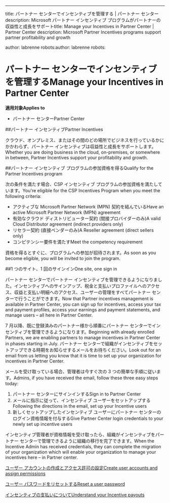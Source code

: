 ---
<span data-ttu-id="5a24e-101">title: パートナー センターでインセンティブを管理する | パートナー センター description: Microsoft パートナー インセンティブ プログラムがパートナーの収益性と成長をサポート</span><span class="sxs-lookup"><span data-stu-id="5a24e-101">title: Manage your Incentives in Partner Center | Partner Center description: Microsoft Partner Incentives programs support partner profitability and growth</span></span> 

<span data-ttu-id="5a24e-102">author: labrenne robots:</span><span class="sxs-lookup"><span data-stu-id="5a24e-102">author: labrenne robots:</span></span> 

# <a name="manage-your-incentives-in-partner-center"></a><span data-ttu-id="5a24e-103">パートナー センターでインセンティブを管理する</span><span class="sxs-lookup"><span data-stu-id="5a24e-103">Manage your Incentives in Partner Center</span></span> 

**<span data-ttu-id="5a24e-104">適用対象</span><span class="sxs-lookup"><span data-stu-id="5a24e-104">Applies to</span></span>**

-  <span data-ttu-id="5a24e-105">パートナー センター</span><span class="sxs-lookup"><span data-stu-id="5a24e-105">Partner Center</span></span>

##<a name="partner-incentives"></a><span data-ttu-id="5a24e-106">パートナー インセンティブ</span><span class="sxs-lookup"><span data-stu-id="5a24e-106">Partner Incentives</span></span> 

<span data-ttu-id="5a24e-107">クラウド、オンプレミス、またはその間のどの場所でビジネスを行っているかにかかわらず、パートナー インセンティブは収益性と成長をサポートします。</span><span class="sxs-lookup"><span data-stu-id="5a24e-107">Whether you are doing business in the cloud, on-premises, or somewhere in between, Partner Incentives support your profitability and growth.</span></span>

##<a name="qualify-for-the-partner-incentives-program"></a><span data-ttu-id="5a24e-108">パートナー インセンティブ プログラムの参加資格を得る</span><span class="sxs-lookup"><span data-stu-id="5a24e-108">Qualify for the Partner Incentives program</span></span>

<span data-ttu-id="5a24e-109">次の条件を満たす場合、CSP インセンティブ プログラムの参加資格を満たしています。</span><span class="sxs-lookup"><span data-stu-id="5a24e-109">You're eligible for the CSP Incentives Program when you meet the following criteria:</span></span>

-   <span data-ttu-id="5a24e-110">アクティブな Microsoft Partner Network (MPN) 契約を結んでいる</span><span class="sxs-lookup"><span data-stu-id="5a24e-110">Have an active Microsoft Partner Network (MPN) agreement</span></span> 
-   <span data-ttu-id="5a24e-111">有効なクラウド ディストリビューター契約 (間接プロバイダーのみ)</span><span class="sxs-lookup"><span data-stu-id="5a24e-111">A valid Cloud Distributor agreement (indirect providers only)</span></span>
-   <span data-ttu-id="5a24e-112">リセラー契約 (直接ベンダーのみ)</span><span class="sxs-lookup"><span data-stu-id="5a24e-112">A Reseller agreement (direct sellers only)</span></span>
-   <span data-ttu-id="5a24e-113">コンピテンシー要件を満たす</span><span class="sxs-lookup"><span data-stu-id="5a24e-113">Meet the competency requirement</span></span>

<span data-ttu-id="5a24e-114">資格を得るとすぐに、プログラムへの参加が招待されます。</span><span class="sxs-lookup"><span data-stu-id="5a24e-114">As soon as you become eligible, you will be invited to join the program.</span></span>

##<a name="one-site-one-sign-in"></a><span data-ttu-id="5a24e-115">1 つのサイト、1 回のサインイン</span><span class="sxs-lookup"><span data-stu-id="5a24e-115">One site, one sign in</span></span>

<span data-ttu-id="5a24e-116">パートナー センターでパートナー インセンティブを管理できるようになりました。インセンティブへのサインアップ、税金と支払いプロファイルへのアクセス、収益と支払い明細へのアクセス、ユーザーの管理をすべてパートナー センターで行うことができます。</span><span class="sxs-lookup"><span data-stu-id="5a24e-116">Now that Partner incentives management is available in Partner Center, you can sign up for incentives, access your tax and payment profiles, access your earnings and payment statements, and manage users – all here in Partner Center.</span></span> 

<span data-ttu-id="5a24e-117">7 月以降、既に登録済みのパートナー様から順番にパートナー センターでインセンティブを管理できるようになります。</span><span class="sxs-lookup"><span data-stu-id="5a24e-117">Beginning with already enrolled Partners, we are enabling partners to manage incentives in Partner Center in phases starting in July.</span></span> <span data-ttu-id="5a24e-118">パートナー センターで組織がインセンティブをセットアップできる時期をお知らせするメールをお待ちください。</span><span class="sxs-lookup"><span data-stu-id="5a24e-118">Look out for an email from us letting you know that it is time to set up your organization for incentives in Partner Center.</span></span> 

<span data-ttu-id="5a24e-119">メールを受け取っている場合、管理者は今すぐ次の 3 つの簡単な手順に従います。</span><span class="sxs-lookup"><span data-stu-id="5a24e-119">Admins, if you have received the email, follow these three easy steps today:</span></span>

1.  <span data-ttu-id="5a24e-120">パートナー センターにサインインする</span><span class="sxs-lookup"><span data-stu-id="5a24e-120">Sign in to Partner Center</span></span> 
2.  <span data-ttu-id="5a24e-121">メールに指示に従って、インセンティブ ユーザーをセットアップする</span><span class="sxs-lookup"><span data-stu-id="5a24e-121">Following the directions in the email, set up your Incentive users</span></span> 
3.  <span data-ttu-id="5a24e-122">新しくセットアップしたインセンティブ ユーザーにパートナー センターのログイン資格情報を付与する</span><span class="sxs-lookup"><span data-stu-id="5a24e-122">Give Partner Center login credentials to your newly set up incentive users</span></span>

<span data-ttu-id="5a24e-123">インセンティブ管理者が資格情報を受け取ったら、組織がインセンティブをパートナー センターで管理できるように組織の移行を完了できます。</span><span class="sxs-lookup"><span data-stu-id="5a24e-123">When the Incentive Admin has received credentials, they can complete the migration of your organization which will enable your organization to manage your incentives here – in Partner center.</span></span>


[<span data-ttu-id="5a24e-124">ユーザー アカウントの作成とアクセス許可の設定</span><span class="sxs-lookup"><span data-stu-id="5a24e-124">Create user accounts and assign permissions</span></span> ](create-user-accounts-and-set-permissions.md)

[<span data-ttu-id="5a24e-125">ユーザー パスワードをリセットする</span><span class="sxs-lookup"><span data-stu-id="5a24e-125">Reset a user password</span></span>](reset-a-user-password.md)

[<span data-ttu-id="5a24e-126">インセンティブの支払いについて</span><span class="sxs-lookup"><span data-stu-id="5a24e-126">Understand your Incentive payouts</span></span>](understand-your-incentive-payouts.md)

